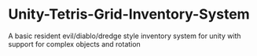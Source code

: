 # Unity-Tetris-Grid-Inventory-System
 A basic resident evil/diablo/dredge style inventory system for unity with support for complex objects and rotation
